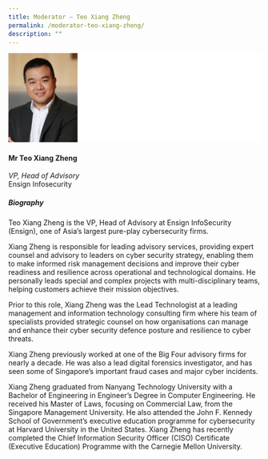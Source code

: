 ```yaml
---
title: Moderator – Teo Xiang Zheng
permalink: /moderator-teo-xiang-zheng/
description: ""
---
```

![](/images/Speakers/Teo%20Xiang%20Zheng.jpg)

#### **Mr Teo Xiang Zheng**

*VP, Head of Advisory*  
Ensign Infosecurity

##### **Biography**
Teo Xiang Zheng is the VP, Head of Advisory at Ensign InfoSecurity (Ensign), one of Asia’s largest pure-play cybersecurity firms.
 
Xiang Zheng is responsible for leading advisory services, providing expert counsel and advisory to leaders on cyber security strategy, enabling them to make informed risk management decisions and improve their cyber readiness and resilience across operational and technological domains. He personally leads special and complex projects with multi-disciplinary teams, helping customers achieve their mission objectives.  
 
Prior to this role, Xiang Zheng was the Lead Technologist at a leading management and information technology consulting firm where his team of specialists provided strategic counsel on how organisations can manage and enhance their cyber security defence posture and resilience to cyber threats. 
 
Xiang Zheng previously worked at one of the Big Four advisory firms for nearly a decade. He was also a lead digital forensics investigator, and has seen some of Singapore’s important fraud cases and major cyber incidents. 
 
Xiang Zheng graduated from Nanyang Technology University with a Bachelor of Engineering in Engineer’s Degree in Computer Engineering. He received his Master of Laws, focusing on Commercial Law, from the Singapore Management University. He also attended the John F. Kennedy School of Government’s executive education programme for cybersecurity at Harvard University in the United States. Xiang Zheng has recently completed the Chief Information Security Officer (CISO) Certificate (Executive Education) Programme with the Carnegie Mellon University.